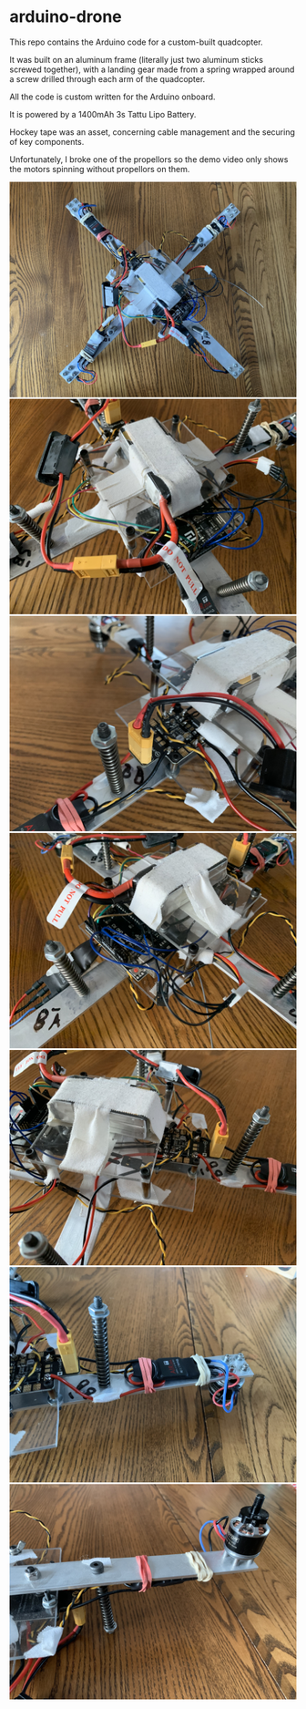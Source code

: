 # arduino-drone
This repo contains the Arduino code for a custom-built quadcopter.

It was built on an aluminum frame (literally just two aluminum sticks screwed together), with a landing gear made from a spring wrapped around a screw drilled through each arm of the quadcopter.

All the code is custom written for the Arduino onboard.

It is powered by a 1400mAh 3s Tattu Lipo Battery.

Hockey tape was an asset, concerning cable management and the securing of key components.

Unfortunately, I broke one of the propellors so the demo video only shows the motors spinning without propellors on them.

![Drone_1](https://raw.githubusercontent.com/M4THYOU/arduino-drone/master/Images/IMG_0820.jpeg)
![Drone_2](https://raw.githubusercontent.com/M4THYOU/arduino-drone/master/Images/IMG_0821.jpeg)
![Drone_3](https://raw.githubusercontent.com/M4THYOU/arduino-drone/master/Images/IMG_0822.jpeg)
![Drone_4](https://raw.githubusercontent.com/M4THYOU/arduino-drone/master/Images/IMG_0823.jpeg)
![Drone_5](https://raw.githubusercontent.com/M4THYOU/arduino-drone/master/Images/IMG_0824.jpeg)
![Drone_6](https://raw.githubusercontent.com/M4THYOU/arduino-drone/master/Images/IMG_0825.jpeg)
![Drone_7](https://raw.githubusercontent.com/M4THYOU/arduino-drone/master/Images/IMG_0826.jpeg)
